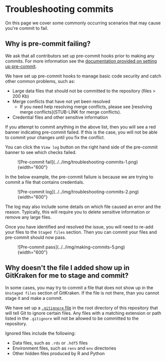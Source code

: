 # Troubleshooting commits

On this page we cover some commonly occurring scenarios that may cause you're commit to fail.

## Why is pre-commit failing?

We ask that all contributors set up pre-commit hooks prior to making any commits.
For more information see the [documentation provided on setting up pre-commit](../../technical-setup/setup-precommit.md).

We have set up pre-commit hooks to manage basic code security and catch other common problems, such as:


- Large data files that should not be committed to the repository (files > 200 Kb)
- Merge conflicts that have not yet been resolved
    - If you need help resolving merge conflicts, please see [resolving merge conflicts](STUB-LINK for merge conflicts).
- Credential files and other sensitive information

If you attempt to commit anything in the above list, then you will see a red banner indicating pre-commit failed.
If this is the case, you will not be able to commit your changes until you fix the conflict.

You can click the `View log` button on the right hand side of the pre-commit banner to see which checks failed.

<figure markdown="span">
    ![Pre-commit fail](../../img/troubleshooting-commits-1.png){width="600"}
</figure>

In the below example, the pre-commit failure is because we are trying to commit a file that contains credentials.

<figure markdown="span">
    ![Pre-commit log](../../img/troubleshooting-commits-2.png){width="600"}
</figure>

The log may also include some details on which file caused an error and the reason.
Typically, this will require you to delete sensitive information or remove any large files.

Once you have identified and resolved the issue, you will need to re-add your files to the `Staged files` section.
Then you can commit your files and pre-commit should now pass.

<figure markdown="span">
    ![Pre-commit pass](../../img/making-commits-5.png){width="600"}
</figure>


## Why doesn't the file I added show up in GitKraken for me to stage and commit?

In some cases, you may try to commit a file that does not show up in the `Unstaged files` section of GitKraken.
If the file is not there, than you cannot stage it and make a commit.

We have set up a [`.gitignore` file](https://docs.github.com/en/get-started/getting-started-with-git/ignoring-files) in the root directory of this repository that will tell Git to ignore certain files.
Any files with a matching extension or path listed in the `.gitignore` will not be allowed to be committed to the repository.

Ignored files include the following:

- Data files, such as `.rds` or `.hdf5` files
- Environment files, such as `renv` and `env` directories
- Other hidden files produced by R and Python
